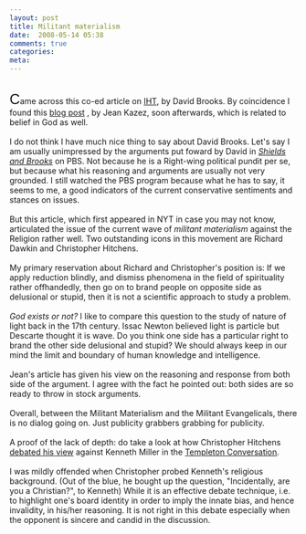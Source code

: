 ```yaml
---
layout: post
title: Militant materialism
date:  2008-05-14 05:38
comments: true
categories:
meta: 
---
```

<a onblur="try {parent.deselectBloggerImageGracefully();} catch(e) {}" href="http://3.bp.blogspot.com/_j_Rnsthw-6Y/SCoG4tScbqI/AAAAAAAAAJE/HXdBaucyyMA/s1600-h/dialog.jpg"><img style="margin: 0pt 10px 10px 0pt; float: left; cursor: pointer;" src="http://3.bp.blogspot.com/_j_Rnsthw-6Y/SCoG4tScbqI/AAAAAAAAAJE/HXdBaucyyMA/s200/dialog.jpg" alt="" id="BLOGGER_PHOTO_ID_5199976291052056226" border="0" /></a><br /><span style="font-size:180%;" ><span style="font-family:arial;">C</span></span>ame across this co-ed article on <a href="http://www.iht.com/articles/2008/05/13/opinion/edbrooks.php">IHT</a>, by David Brooks. By coincidence I found this <a href="http://blog.talkingphilosophy.com/?p=269">blog post</a> , by Jean Kazez, soon afterwards, which is related to belief in God as well.<br /><br />I do not think I have much nice thing to say about David Brooks. Let's say I am usually unimpressed by the arguments put foward by David in <a href="http://www1.pbs.org/newshou"><span style="font-style: italic;">Shields and Brooks</span></a> on PBS. Not because he is a Right-wing political pundit per se, but because what his reasoning and arguments are usually not very grounded. I still watched the PBS program because what he has to say, it seems to me, a good indicators of the current conservative sentiments and stances on issues.<br /><br />But this article, which first appeared in NYT in case you may not know, articulated the issue of the current wave of <span style="font-style: italic;">militant materialism</span> against the Religion rather well. Two outstanding icons in this movement are Richard Dawkin and Christopher Hitchens.<br /><br />My primary reservation about Richard and Christopher's position is: If we apply reduction blindly, and dismiss phenomena in the field of spirituality rather offhandedly, then go on to brand people on opposite side as delusional or stupid, then it is not a scientific approach to study a problem.<br /><br /><span style="font-style: italic;">God exists or not?</span> I like to compare this question to the study of nature of light back in the 17th century. Issac Newton believed light is particle but Descarte thought it is wave. Do you think one side has a particular right to brand the other side delusional and stupid? We should always keep in our mind the limit and boundary of human knowledge and intelligence.<br /><br />Jean's article has given his view on the reasoning  and response from both side of the argument. I agree with the fact he pointed out: both sides are so ready to throw in stock arguments.<br /><br />Overall, between the Militant Materialism and the Militant Evangelicals, there is no dialog going on. Just publicity grabbers grabbing for publicity.<br /><br />A proof of the lack of depth: do take a look at how Christopher Hitchens <a href="http://www.templeton.org/belief/hitchens_miller.html">debated his view</a> against Kenneth Miller in the <a href="http://www.templeton.org/belief/index.html">Templeton Conversation</a>.<br /><br />I was mildly offended when Christopher probed Kenneth's religious background. (Out of the blue, he bought up the question, "Incidentally, are you a Christian?", to Kenneth) While it is an effective debate technique, i.e. to highlight one's board identity in order to imply the innate bias, and hence invalidity, in his/her reasoning. It is not right in this debate especially when the opponent is sincere and candid in the discussion.<br /><br /><br /><a onblur="try {parent.deselectBloggerImageGracefully();} catch(e) {}" href="http://3.bp.blogspot.com/_j_Rnsthw-6Y/SCoFEtScbpI/AAAAAAAAAI8/Tr-1FupQw5Y/s1600-h/dialog.jpg"><br /></a>